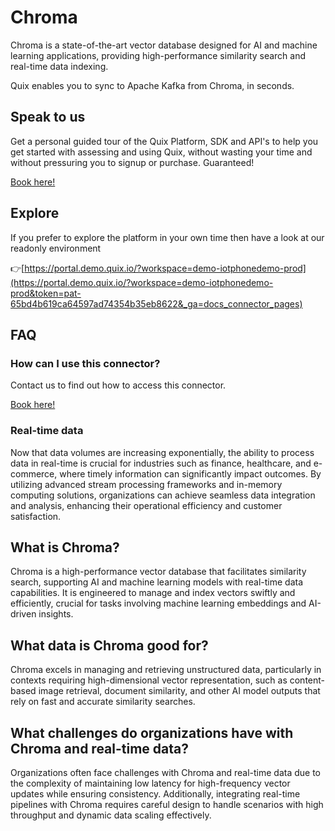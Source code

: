 <!--[tech-name]-->
# Chroma

<!--[blurb-about-tech]-->
Chroma is a state-of-the-art vector database designed for AI and machine learning applications, providing high-performance similarity search and real-time data indexing.

Quix enables you to sync to Apache Kafka <span id="to_or_from">from</span> <span id="techname">Chroma</span>, in seconds.

## Speak to us

Get a personal guided tour of the Quix Platform, SDK and API's to help you get started with assessing and using Quix, without wasting your time and without pressuring you to signup or purchase. Guaranteed!

[Book here!](https://quix.io/book-a-demo)

## Explore

If you prefer to explore the platform in your own time then have a look at our readonly environment

👉[https://portal.demo.quix.io/?workspace=demo-iotphonedemo-prod](https://portal.demo.quix.io/?workspace=demo-iotphonedemo-prod&token=pat-65bd4b619ca64597ad74354b35eb8622&_ga=docs_connector_pages)

## FAQ 

### How can I use this connector?

Contact us to find out how to access this connector.

[Book here!](https://quix.io/book-a-demo)

### Real-time data

Now that data volumes are increasing exponentially, the ability to process data in real-time is crucial for industries such as finance, healthcare, and e-commerce, where timely information can significantly impact outcomes. By utilizing advanced stream processing frameworks and in-memory computing solutions, organizations can achieve seamless data integration and analysis, enhancing their operational efficiency and customer satisfaction.

## What is <span id="techname">Chroma</span>?

<!--[tech-seo-text]-->
Chroma is a high-performance vector database that facilitates similarity search, supporting AI and machine learning models with real-time data capabilities. It is engineered to manage and index vectors swiftly and efficiently, crucial for tasks involving machine learning embeddings and AI-driven insights.

## What data is <span id="techname">Chroma</span> good for?

<!--[tech-data-seo-text]-->
Chroma excels in managing and retrieving unstructured data, particularly in contexts requiring high-dimensional vector representation, such as content-based image retrieval, document similarity, and other AI model outputs that rely on fast and accurate similarity searches.

## What challenges do organizations have with <span id="techname">Chroma</span> and real-time data?

<!--[tech-challenges-seo-text]-->
Organizations often face challenges with Chroma and real-time data due to the complexity of maintaining low latency for high-frequency vector updates while ensuring consistency. Additionally, integrating real-time pipelines with Chroma requires careful design to handle scenarios with high throughput and dynamic data scaling effectively.